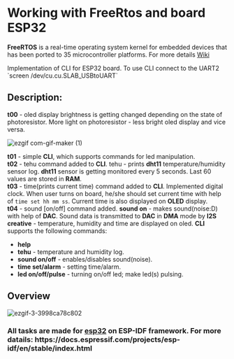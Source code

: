 <h1> Working with FreeRtos and board ESP32 </h1>

<p><b>FreeRTOS</b> is a real-time operating system kernel for embedded devices that has been ported to 35 microcontroller platforms. For more details <a href="https://en.wikipedia.org/wiki/FreeRTOS">Wiki</a></p>

<p>Implementation of CLI for ESP32 board. To use CLI connect to the UART2 `screen /dev/cu.cu.SLAB_USBtoUART`</p>

<h2> Description: </h2>
<b>t00</b> - oled display brightness is getting changed depending on the state of photoresistor. More light on photoresistor - less bright oled display and vice versa.<br>

![ezgif com-gif-maker (1)](https://user-images.githubusercontent.com/11888485/95690748-8b466580-0c22-11eb-8706-24b9bb175011.gif)

<b>t01</b> - simple <b>CLI</b>, which supports commands for led manipulation.<br>
<b>t02</b> - tehu command added to <b>CLI</b>. tehu - prints <b>dht11</b> temperature/humidity sensor log. <b>dht11</b> sensor is getting monitored every 5 seconds. Last 60 values are stored in <b>RAM</b>.<br>
<b>t03</b> - time(prints current time) command added to <b>CLI</b>. Implemented digital clock. When user turns on board, he/she should set current time with help of `time set hh mm ss`. Current time is also displayed on <b>OLED</b> display.<br>
 <b>t04</b> - sound [on/off] command added. <b>sound on</b> - makes sound(noise:D) with help of <b>DAC</b>. Sound data is transmitted to <b>DAC</b> in <b>DMA</b> mode by <b>I2S</b><br>
 <b>creative</b> - temperature, humidity and time are displayed on oled. <b>CLI</b> supports the following commands:
	<ul>
		<li><b>help</b></li>
		<li><b>tehu</b> - temperature and humidity log.</li>
		<li><b>sound on/off</b> - enables/disables sound(noise).</li>
		<li><b>time set/alarm</b> - setting time/alarm.</li>
		<li><b>led on/off/pulse</b> - turning on/off led; make led(s) pulsing.</li>
	</ul> 

<h2>Overview</h2>

![ezgif-3-3998ca78c802](https://user-images.githubusercontent.com/11888485/95690933-e7f65000-0c23-11eb-8175-e851e155d96f.gif)


<h3>All tasks are made for <a href="https://en.wikipedia.org/wiki/ESP32">esp32</a> on ESP-IDF framework.
For more datails:
https://docs.espressif.com/projects/esp-idf/en/stable/index.html</h3>
